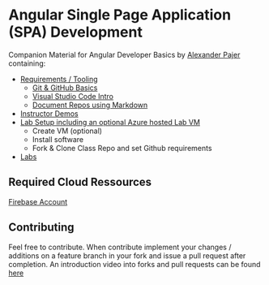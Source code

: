 # Angular Single Page Application (SPA) Development

Companion Material for Angular Developer Basics by [Alexander Pajer](https://github.com/arambazamba) containing:

- [Requirements / Tooling](./Tooling)
  - [Git & GitHub Basics](./Tooling/01-Github)
  - [Visual Studio Code Intro](./Tooling/02-VSCode)
  - [Document Repos using Markdown](./Tooling/03-Markdown)
- [Instructor Demos](./Demos)
- [Lab Setup including an optional Azure hosted Lab VM](./Setup)
  - Create VM (optional)
  - Install software
  - Fork & Clone Class Repo and set Github requirements
- [Labs](./Labs)

## Required Cloud Ressources

[Firebase Account](https://firebase.google.com/)

## Contributing

Feel free to contribute. When contribute implement your changes / additions on a feature branch in your fork and issue a pull request after completion. An introduction video into forks and pull requests can be found [here](https://www.youtube.com/watch?v=nT8KGYVurIU)
